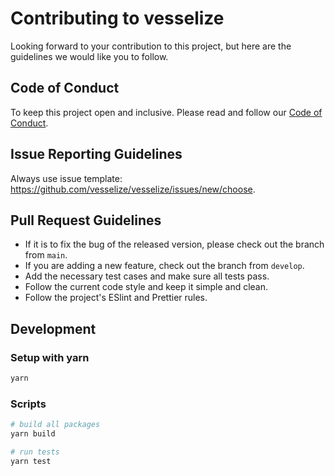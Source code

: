 # Contributing to vesselize

Looking forward to your contribution to this project, but here are the guidelines we would like you to follow.

## Code of Conduct

To keep this project open and inclusive. Please read and follow our [Code of Conduct](./CODE_OF_CONDUCT.md).

## Issue Reporting Guidelines

Always use issue template: <https://github.com/vesselize/vesselize/issues/new/choose>.

## Pull Request Guidelines

- If it is to fix the bug of the released version, please check out the branch from `main`.
- If you are adding a new feature, check out the branch from `develop`.
- Add the necessary test cases and make sure all tests pass.
- Follow the current code style and keep it simple and clean.
- Follow the project's ESlint and Prettier rules.

## Development

### Setup with yarn

```bash
yarn
```

### Scripts

```bash
# build all packages
yarn build

# run tests
yarn test
```
